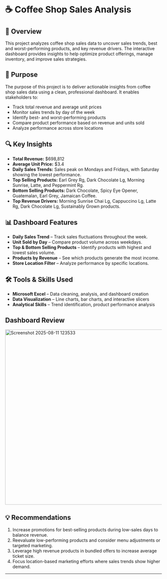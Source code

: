 # ☕ Coffee Shop Sales Analysis  

## 📌 Overview  
This project analyzes coffee shop sales data to uncover sales trends, best and worst-performing products, and key revenue drivers. The interactive dashboard provides insights to help optimize product offerings, manage inventory, and improve sales strategies.  

## 📌 Purpose

The purpose of this project is to deliver actionable insights from coffee shop sales data using a clean, professional dashboard. It enables stakeholders to:

- Track total revenue and average unit prices
- Monitor sales trends by day of the week
- Identify best- and worst-performing products
- Compare product performance based on revenue and units sold
- Analyze performance across store locations

## 🔍 Key Insights  
- **Total Revenue:** $698,812  
- **Average Unit Price:** $3.4  
- **Daily Sales Trends:** Sales peak on Mondays and Fridays, with Saturday showing the lowest performance.  
- **Top Selling Products:** Earl Grey Rg, Dark Chocolate Lg, Morning Sunrise, Latte, and Peppermint Rg.  
- **Bottom Selling Products:** Dark Chocolate, Spicy Eye Opener, Guatemalan, Earl Grey, Jamaican Coffee.  
- **Top Revenue Drivers:** Morning Sunrise Chai Lg, Cappuccino Lg, Latte Rg, Dark Chocolate Lg, Sustainably Grown products.  

## 📊 Dashboard Features  
- **Daily Sales Trend** – Track sales fluctuations throughout the week.  
- **Unit Sold by Day** – Compare product volume across weekdays.  
- **Top & Bottom Selling Products** – Identify products with highest and lowest sales volume.  
- **Products by Revenue** – See which products generate the most income.  
- **Store Location Filter** – Analyze performance by specific locations.  

## 🛠 Tools & Skills Used  
- **Microsoft Excel** – Data cleaning, analysis, and dashboard creation  
- **Data Visualization** – Line charts, bar charts, and interactive slicers  
- **Analytical Skills** – Trend identification, product performance analysis

## Dashboard Review

<img width="974" height="564" alt="Screenshot 2025-08-11 123533" src="https://github.com/user-attachments/assets/bd2f2d2e-1bb5-4789-8d49-949796e1d0b6" />


## 💡 Recommendations  
1. Increase promotions for best-selling products during low-sales days to balance revenue.  
2. Reevaluate low-performing products and consider menu adjustments or targeted marketing.  
3. Leverage high revenue products in bundled offers to increase average ticket size.  
4. Focus location-based marketing efforts where sales trends show higher demand.  

---
